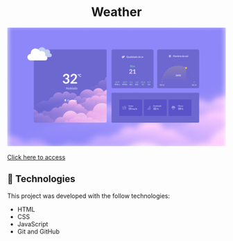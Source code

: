 <h1 align="center"> Weather</h1>

![preview](./.github/preview.png)

[Click here to access](https://remng.github.io/weather/)

## 🚀 Technologies

This project was developed with the follow technologies:

- HTML
- CSS
- JavaScript
- Git and GitHub

